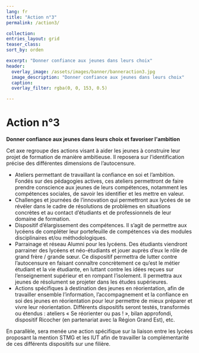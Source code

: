 ```yaml
---
lang: fr
title: "Action n°3"
permalink: /action3/

collection: 
entries_layout: grid 
teaser_class: 
sort_by: orden 

excerpt: "Donner confiance aux jeunes dans leurs choix"
header:
  overlay_image: /assets/images/banner/banneraction3.jpg
  image_description: "Donner confiance aux jeunes dans leurs choix"
  caption: 
  overlay_filter: rgba(0, 0, 153, 0.5)

---
```


Action n°3
=========

**Donner confiance aux jeunes dans leurs choix et favoriser l'ambition**

Cet axe regroupe des actions visant à aider les jeunes à construire leur projet de formation de manière ambitieuse. Il reposera sur l’identification précise des différentes dimensions de l’autocensure.
+ Ateliers permettant de travaillant la confiance en soi et l’ambition. Fondés sur des pédagogies actives, ces ateliers permettront de faire prendre conscience aux jeunes de leurs compétences, notamment les compétences sociales, de savoir les identifier et les mettre en valeur. 
+ Challenges et journées de l’innovation qui permettront aux lycées de se révéler dans le cadre de résolutions de problèmes en situations concrètes et au contact d’étudiants et de professionnels de leur domaine de formation.
+ Dispositif d’élargissement des compétences. Il s’agit de permettre aux lycéens de compléter leur portefeuille de compétences via des modules disciplinaires et/ou méthodologiques.
+ Parrainage et réseau Alumni pour les lycéens. Des étudiants viendront parrainer des lycéens et néo-étudiants et jouer auprès d’eux le rôle de grand frère / grande sœur. Ce dispositif permettra de lutter contre l’autocensure en faisant connaître concrètement ce qu’est le métier étudiant et la vie étudiante, en luttant contre les idées reçues sur l’enseignement supérieur et en rompant l’isolement. Il permettra aux jeunes de résolument se projeter dans les études supérieures.
+ Actions spécifiques à destination des jeunes en réorientation, afin de travailler ensemble l’information, l’accompagnement et la confiance en soi des jeunes en réorientation pour leur permettre de mieux préparer et vivre leur réorientation. Différents dispositifs seront testés, transformés ou étendus : ateliers « Se réorienter ou pas ! », bilan approfondi, dispositif Ricocher (en partenariat avec la Région Grand Est), etc.

En parallèle, sera menée une action spécifique sur la liaison entre les lycées proposant la mention STMG et les IUT afin de travailler la complémentarité de ces différents dispositifs sur une filière.






